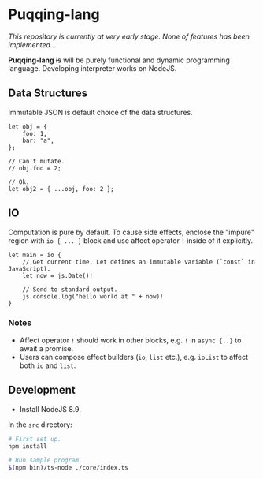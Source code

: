 # Puqqing-lang

*This repository is currently at very early stage. None of features has been implemented...*

**Puqqing-lang** ~~is~~ will be purely functional and dynamic programming language. Developing interpreter works on NodeJS.

## Data Structures

Immutable JSON is default choice of the data structures.

```puqqing
let obj = {
    foo: 1,
    bar: "a",
};

// Can't mutate.
// obj.foo = 2;

// Ok.
let obj2 = { ...obj, foo: 2 };
```

## IO

Computation is pure by default. To cause side effects, enclose the "impure" region with ``io { ... }`` block and use affect operator `!` inside of it explicitly.

```puqqing
let main = io {
    // Get current time. Let defines an immutable variable (`const` in JavaScript).
    let now = js.Date()!

    // Send to standard output.
    js.console.log("hello world at " + now)!
}
```

### Notes

- Affect operator `!` should work in other blocks, e.g. `!` in `async {..}` to await a promise.
- Users can compose effect builders (`io`, `list` etc.), e.g. `ioList` to affect both `io` and `list`.

## Development

- Install NodeJS 8.9.

In the `src` directory:

```bash
# First set up.
npm install

# Run sample program.
$(npm bin)/ts-node ./core/index.ts
```
